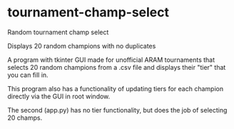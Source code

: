 # tournament-champ-select
Random tournament champ select

Displays 20 random champions with no duplicates

A program with tkinter GUI made for unofficial ARAM tournaments that selects 20 random champions from a .csv file and displays their "tier" that you can fill in.

This program also has a functionality of updating tiers for each champion directly via the GUI in root window.

The second (app.py) has no tier functionality, but does the job of selecting 20 champs.
